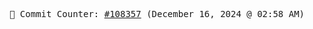 <p align="center">
    <samp>
        📮 Commit Counter: <a href="https://github.com/Javascript-void0/Javascript-void0/commits/main">#108357</a> (December 16, 2024 @ 02:58 AM)
    </samp>
</p>